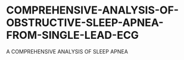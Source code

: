 # COMPREHENSIVE-ANALYSIS-OF-OBSTRUCTIVE-SLEEP-APNEA-FROM-SINGLE-LEAD-ECG
A COMPREHENSIVE ANALYSIS OF SLEEP APNEA
